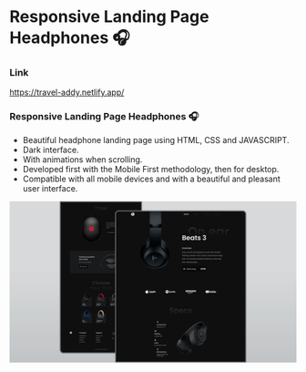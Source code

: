 # Responsive Landing Page Headphones 🎧

### Link 
https://travel-addy.netlify.app/

### Responsive Landing Page Headphones 🎧

- Beautiful headphone landing page using HTML, CSS and JAVASCRIPT.
- Dark interface.
- With animations when scrolling.
- Developed first with the Mobile First methodology, then for desktop.
- Compatible with all mobile devices and with a beautiful and pleasant user interface.



![](/preview.png)

